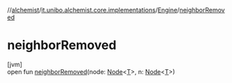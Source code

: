 //[alchemist](../../../index.md)/[it.unibo.alchemist.core.implementations](../index.md)/[Engine](index.md)/[neighborRemoved](neighbor-removed.md)

# neighborRemoved

[jvm]\
open fun [neighborRemoved](neighbor-removed.md)(node: [Node](../../it.unibo.alchemist.model.interfaces/-node/index.md)<[T](index.md)>, n: [Node](../../it.unibo.alchemist.model.interfaces/-node/index.md)<[T](index.md)>)
